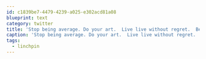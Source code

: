 ```yaml
---
id: c1839be7-4479-4239-a025-e302acd81a08
blueprint: text
category: twitter
title: 'Stop being average. Do your art.  Live live without regret.  Become a #linchpin'
caption: 'Stop being average. Do your art.  Live live without regret.  Become a <span class="hashtag hashtag_local">#<a href="http://tweettemp.darylchymko.ca/?tag=linchpin">linchpin</a>'
tags:
  - linchpin
---
```

